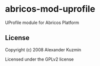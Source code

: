 # abricos-mod-uprofile

UProfile module for Abricos Platform


## License
Copyright (c) 2008 Alexander Kuzmin

Licensed under the GPLv2 license